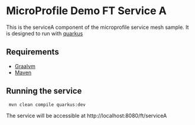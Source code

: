 # MicroProfile Demo FT Service A
This is the serviceA component of the microprofile service mesh sample.
It is designed to run with [quarkus](http://quarkkus.io)

## Requirements
* [Graalvm](https://www.graalvm.org)
* [Maven](https://maven.apache.org/install.html)
 

## Running the service

     mvn clean compile quarkus:dev

The service will be accessible at http://localhost:8080/ft/serviceA

